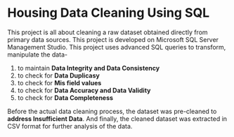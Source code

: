 # Housing Data Cleaning Using SQL

This project is all about cleaning a raw dataset obtained directly from primary data sources. This project is developed on Microsoft SQL Server Management Studio.
This project uses advanced SQL queries to transform, manipulate the data-
1. to maintain **Data Integrity and Data Consistency**
2. to check for **Data Duplicasy**
3. to check for **Mis field values**
4. to check for **Data Accuracy and Data Validity**
5. to check for **Data Completeness**

Before the actual data cleaning process, the dataset was pre-cleaned to **address Insufficient Data**. And finally, the cleaned dataset was extracted in CSV format for further analysis of the data.
